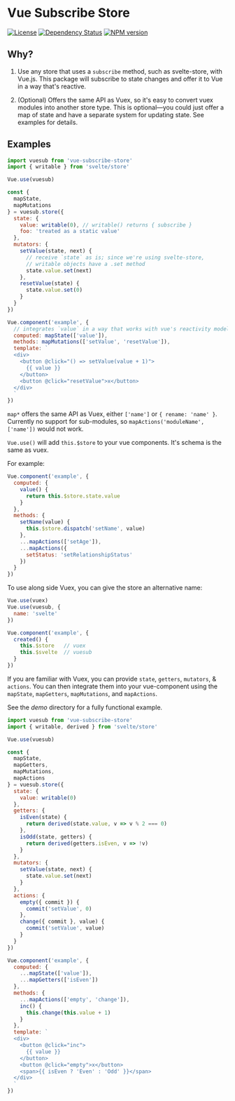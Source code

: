 # Vue Subscribe Store

[![License](https://img.shields.io/badge/license-MIT-317BF9.svg?style=flat)](https://tldrlegal.com/license/mit-license "MIT License")
 [![Dependency Status](https://david-dm.org/davidchubbs/vue-subscribe-store.svg?style=flat)](https://david-dm.org/davidchubbs/vue-subscribe-store)
[![NPM version](https://img.shields.io/npm/v/vue-subscribe-store.svg?style=flat)](https://npmjs.org/package/vue-subscribe-store)

## Why?

1. Use any store that uses a `subscribe` method, such as svelte-store, with Vue.js. This package will subscribe to state changes and offer it to Vue in a way that's reactive.

2. (Optional) Offers the same API as Vuex, so it's easy to convert vuex modules into another store type. This is optional&mdash;you could just offer a map of state and have a separate system for updating state. See examples for details.

## Examples

```js
import vuesub from 'vue-subscribe-store'
import { writable } from 'svelte/store'

Vue.use(vuesub)

const {
  mapState,
  mapMutations
} = vuesub.store({
  state: {
    value: writable(0), // writable() returns { subscribe }
    foo: 'treated as a static value'
  },
  mutators: {
    setValue(state, next) {
      // receive `state` as is; since we're using svelte-store,
      // writable objects have a .set method
      state.value.set(next)
    },
    resetValue(state) {
      state.value.set(0)
    }
  }
})

Vue.component('example', {
  // integrates `value` in a way that works with vue's reactivity model
  computed: mapState(['value']),
  methods: mapMutations(['setValue', 'resetValue']),
  template: `
  <div>
    <button @click="() => setValue(value + 1)">
      {{ value }}
    </button>
    <button @click="resetValue">x</button>
  </div>
  `
})
```

`map*` offers the same API as Vuex, either `['name']` or `{ rename: 'name' }`. Currently no support for sub-modules, so `mapActions('moduleName', ['name'])` would not work.

`Vue.use()` will add `this.$store` to your vue components. It's schema is the same as vuex.

For example:

```js
Vue.component('example', {
  computed: {
    value() {
      return this.$store.state.value
    }
  },
  methods: {
    setName(value) {
      this.$store.dispatch('setName', value)
    },
    ...mapActions(['setAge']),
    ...mapActions({
      setStatus: 'setRelationshipStatus'
    })
  }
})
```

To use along side Vuex, you can give the store an alternative name:

```js
Vue.use(vuex)
Vue.use(vuesub, {
  name: 'svelte'
})

Vue.component('example', {
  created() {
    this.$store   // vuex
    this.$svelte  // vuesub
  }
})
```

If you are familiar with Vuex, you can provide `state`, `getters`, `mutators`, & `actions`. You can then integrate them into your vue-component using the `mapState`, `mapGetters`, `mapMutations`, and `mapActions`.

See the _demo_ directory for a fully functional example.

```js
import vuesub from 'vue-subscribe-store'
import { writable, derived } from 'svelte/store'

Vue.use(vuesub)

const {
  mapState,
  mapGetters,
  mapMutations,
  mapActions
} = vuesub.store({
  state: {
    value: writable(0)
  },
  getters: {
    isEven(state) {
      return derived(state.value, v => v % 2 === 0)
    },
    isOdd(state, getters) {
      return derived(getters.isEven, v => !v)
    }
  },
  mutators: {
    setValue(state, next) {
      state.value.set(next)
    }
  },
  actions: {
    empty({ commit }) {
      commit('setValue', 0)
    },
    change({ commit }, value) {
      commit('setValue', value)
    }
  }
})

Vue.component('example', {
  computed: {
    ...mapState(['value']),
    ...mapGetters(['isEven'])
  },
  methods: {
    ...mapActions(['empty', 'change']),
    inc() {
      this.change(this.value + 1)
    }
  },
  template: `
  <div>
    <button @click="inc">
      {{ value }}
    </button>
    <button @click="empty">x</button>
    <span>{{ isEven ? 'Even' : 'Odd' }}</span>
  </div>
  `
})
```

